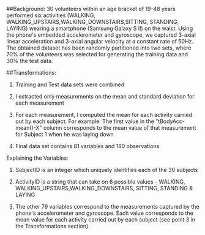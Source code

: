 ##Background:
30 volunteers within an age bracket of 19-48 years performed six activities (WALKING, WALKING_UPSTAIRS,WALKING_DOWNSTAIRS,SITTING, STANDING, LAYING) wearing a smartphone (Samsung Galaxy S II) on the waist. Using the phone's embedded accelerometer and gyroscope, we captured 3-axial linear acceleration and 3-axial angular velocity at a constant rate of 50Hz. The obtained dataset has been randomly partitioned into two sets, where 70% of the volunteers was selected for generating the training data and 30% the test data.

##Transformations:
1. Training and Test data sets were combined

2. I extracted only measurements on the mean and standard deviation for each measurement

3. For each measurement, I computed the mean for each activity carried out by each subject.
For example: The first value in the "tBodyAcc-mean()-X" column corresponds to the mean value of that measurement for Subject 1 when he was laying down 

4. Final data set contains 81 variables and 180 observations

Explaining the Variables:
1. SubjectID is an integer which uniquely identifies each of the 30 subjects

2. ActivityID is a string that can take on 6 possible values - WALKING, WALKING_UPSTAIRS,WALKING_DOWNSTAIRS, SITTING, STANDING & LAYING

3. The other 79 variables correspond to the measurements captured by the phone's accelerometer and gyroscope. Each value corresponds to the mean value for each activity carried out by each subject (see point 3 in the Transformations section).